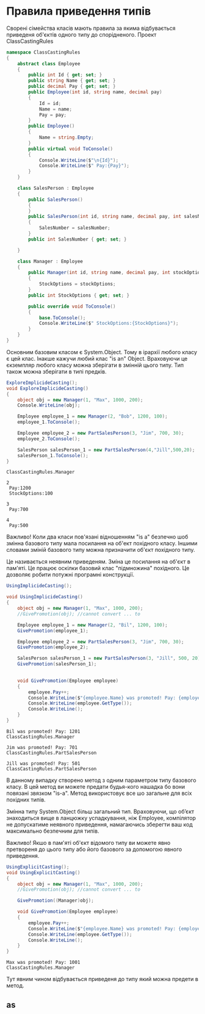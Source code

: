 # Правила приведення типів

Сворені сімейства класів мають правила за якима відбувається приведеня об'єктів одного типу до спорідненого. Проект ClassCastingRules

```cs
namespace ClassCastingRules
{
    abstract class Employee
    {
        public int Id { get; set; }
        public string Name { get; set; }
        public decimal Pay { get; set; }
        public Employee(int id, string name, decimal pay)
        {
            Id = id;
            Name = name;
            Pay = pay;
        }
        public Employee() 
        {
            Name = string.Empty;
        }
        public virtual void ToConsole()
        {
            Console.WriteLine($"\n{Id}");
            Console.WriteLine($" Pay:{Pay}");
        }
    }

    class SalesPerson : Employee 
    {
        public SalesPerson()
        {
        }
        public SalesPerson(int id, string name, decimal pay, int salesNumber ) : base(id, name, pay)
        {
            SalesNumber = salesNumber;
        }
        public int SalesNumber { get; set; }

    }

    class Manager : Employee
    {
        public Manager(int id, string name, decimal pay, int stockOptions) : base(id, name, pay)
        {
            StockOptions = stockOptions;
        }
        public int StockOptions { get; set; }

        public override void ToConsole()
        {
            base.ToConsole();
            Console.WriteLine($" StockOptions:{StockOptions}");
        }
    }
}
```
Основним базовим класом є System.Оbject. Тому в ірархії любого класу є цей клас. 
Інакше кажучи любий клас "is an" Object. Враховуючи це єкземпляр любого класу можна зберігати в змінній цього типу. Тип також можна зберігати в типі предків.
```cs
ExploreImplicideCasting();
void ExploreImplicideCasting()
{
    object obj = new Manager(1, "Max", 1000, 200);
    Console.WriteLine(obj);

    Employee employee_1 = new Manager(2, "Bob", 1200, 100);
    employee_1.ToConsole();

    Employee employee_2 = new PartSalesPerson(3, "Jim", 700, 30);
    employee_2.ToConsole();

    SalesPerson salesPerson_1 = new PartSalesPerson(4,"Jill",500,20);
    salesPerson_1.ToConsole();
}
```
```
ClassCastingRules.Manager

2
 Pay:1200
 StockOptions:100

3
 Pay:700

4
 Pay:500

```

Важливо! Коли два класи пов'язані відношенням "is a" безпечно шоб змінна базового типу мала посилання на об'ект похідного класу. Іншими словами зміній базового типу можна призначити об'єкт похідного типу. 

Це називається неявним приведеням. Зміна це посилання на об'єкт в пам'яті. Це працює оскілки базовий клас "підмножина" похідного. Це дозволяє робити потужні програмні конструкції.

```cs
UsingImplicideCasting();

void UsingImplicideCasting()
{
    object obj = new Manager(1, "Max", 1000, 200);
    //GivePromotion(obj); //cannot convert ... to

    Employee employee_1 = new Manager(2, "Bil", 1200, 100);
    GivePromotion(employee_1);

    Employee employee_2 = new PartSalesPerson(3, "Jim", 700, 30);
    GivePromotion(employee_2);

    SalesPerson salesPerson_1 = new PartSalesPerson(3, "Jill", 500, 20);
    GivePromotion(salesPerson_1);

    
    void GivePromotion(Employee employee)
    {
        employee.Pay++;
        Console.WriteLine($"{employee.Name} was promoted! Pay: {employee.Pay}");
        Console.WriteLine(employee.GetType());
        Console.WriteLine();
    }
}
```  
```
Bil was promoted! Pay: 1201
ClassCastingRules.Manager

Jim was promoted! Pay: 701
ClassCastingRules.PartSalesPerson

Jill was promoted! Pay: 501
ClassCastingRules.PartSalesPerson

```
В данному випадку створено метод з одним параметром типу базового класу. В цей метод ви можете предати будья-кого нашадка бо вони повязані звязком "is-a". Метод використовує все шо загальне для всіх похідних типів.

Змінна типу System.Object більш загальний тип. Враховуючи, що об’єкт знаходиться вище в ланцюжку успадкування, ніж Employee, компілятор не допускатиме неявного приведення, намагаючись зберегти ваш код максимально безпечним для типів.

Важливо! Якшо в пам'яті об'єкт відомого типу ви можете явно претвореня до цього типу або його базового за допомогою явного приведення.

```cs
UsingExplicitCasting();
void UsingExplicitCasting()
{
    object obj = new Manager(1, "Max", 1000, 200);
    //GivePromotion(obj); //cannot convert ... to

    GivePromotion((Manager)obj);

    void GivePromotion(Employee employee)
    {
        employee.Pay++;
        Console.WriteLine($"{employee.Name} was promoted! Pay: {employee.Pay}");
        Console.WriteLine(employee.GetType());
        Console.WriteLine();
    }
}
```
```
Max was promoted! Pay: 1001
ClassCastingRules.Manager
```
Тут явним чином відбувається приведеня до типу який можна предети в метод.

## as

